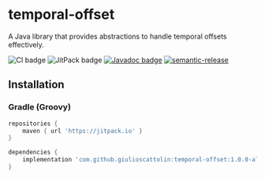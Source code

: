 # temporal-offset
A Java library that provides abstractions to handle temporal offsets effectively.

![CI badge](https://github.com/giulioscattolin/temporal-offset/actions/workflows/gradle.yml/badge.svg)
![JitPack badge](https://jitpack.io/v/giulioscattolin/temporal-offset.svg)
[![Javadoc badge](https://img.shields.io/badge/Javadoc-1.0.0--alpha.0-brightgreen)](https://javadoc.jitpack.io/com/github/giulioscattolin/temporal-offset/1.0.0-alpha.0/javadoc/)
[![semantic-release](https://img.shields.io/badge/%20%20%F0%9F%93%A6%F0%9F%9A%80-semantic--release-e10079.svg)](https://github.com/semantic-release/semantic-release)

## Installation

### Gradle (Groovy)
```groovy
repositories {
    maven { url 'https://jitpack.io' }
}

dependencies {
    implementation 'com.github.giulioscattolin:temporal-offset:1.0.0-alpha.0'
}
```